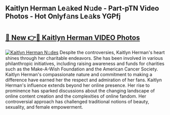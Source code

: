 ## Kaitlyn Herman Le𝚊ked N𝚞de - Part-pTN Video Photos - Hot Onlyf𝚊ns Le𝚊ks YGPfj

# <h2><a href="http://ab99257.deff.icu/?id=Kaitlyn+Herman">🔗 New 👉🔴 Kaitlyn Herman VIDEO Photos</a></h2>

[![Kaitlyn Herman N𝚞des](https://i.imgur.com/rIISA9y.gif)](http://ab99257.deff.icu/?id=Kaitlyn+Herman)
Despite the controversies, Kaitlyn Herman's heart shines through her charitable endeavors. She has been involved in various philanthropic initiatives, including raising awareness and funds for charities such as the Make-A-Wish Foundation and the American Cancer Society. Kaitlyn Herman's compassionate nature and commitment to making a difference have earned her the respect and admiration of her fans. Kaitlyn Herman's influence extends beyond her online presence. Her rise to prominence has sparked discussions about the changing landscape of online content creation and the complexities of online fandom. Her controversial approach has challenged traditional notions of beauty, sexuality, and female empowerment.
